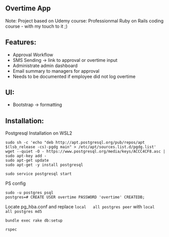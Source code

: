 ## Overtime App
Note:
Project based on Udemy course: Professionmal Ruby on Rails coding course - with my touch to it ;)

## Features:
- Approval Workflow
- SMS Sending -> link to approval or overtime input
- Administrate admin dashboard
- Email summary to managers for approval
- Needs to be documented if employee did not log overtime

## UI:
- Bootstrap -> formatting

## Installation:
Postgresql Installation on WSL2
```
sudo sh -c 'echo "deb http://apt.postgresql.org/pub/repos/apt $(lsb_release -cs)-pgdg main" > /etc/apt/sources.list.d/pgdg.list'
wget --quiet -O - https://www.postgresql.org/media/keys/ACCC4CF8.asc | sudo apt-key add -
sudo apt-get update
sudo apt-get -y install postgresql

sudo service postgresql start
```
PS config
```
sudo -u postgres psql
postgres=# CREATE USER overtime PASSWORD 'overtime' CREATEDB;
```
Locate pg_hba.conf
and replace
`local   all postgres peer` with `local   all postgres md5`

```
bundle exec rake db:setup

rspec
```


